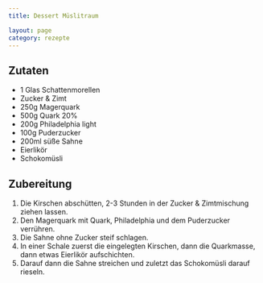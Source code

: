 ```yaml
---
title: Dessert Müslitraum

layout: page
category: rezepte
---
```


Zutaten
-------
- 1 Glas Schattenmorellen
- Zucker & Zimt
- 250g Magerquark
- 500g Quark 20%
- 200g Philadelphia light
- 100g Puderzucker
- 200ml süße Sahne
- Eierlikör
- Schokomüsli

Zubereitung
-----------
1. Die Kirschen abschütten, 2-3 Stunden in der Zucker & Zimtmischung ziehen lassen.
2. Den Magerquark mit Quark, Philadelphia und dem Puderzucker verrühren.
3. Die Sahne ohne Zucker steif schlagen.
4. In einer Schale zuerst die eingelegten Kirschen, dann die Quarkmasse, dann etwas Eierlikör aufschichten.
5. Darauf dann die Sahne streichen und zuletzt das Schokomüsli darauf rieseln.
